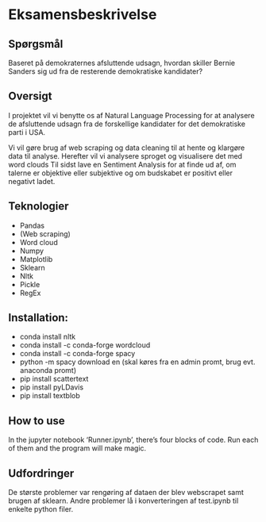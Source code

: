 # Eksamensbeskrivelse
## Spørgsmål
Baseret på demokraternes afsluttende udsagn, hvordan skiller Bernie Sanders sig ud fra de resterende demokratiske kandidater?
## Oversigt
I projektet vil vi benytte os af Natural Language Processing for at analysere de afsluttende udsagn fra de forskellige kandidater for det demokratiske parti i USA.

Vi vil gøre brug af web scraping og data cleaning til at hente og klargøre data til analyse.
Herefter vil vi analysere sproget og visualisere det med word clouds 
Til sidst lave en Sentiment Analysis for at finde ud af, om talerne er objektive eller subjektive og om budskabet er positivt eller negativt ladet.

## Teknologier
- Pandas
- (Web scraping)
- Word cloud
- Numpy
- Matplotlib
- Sklearn
- Nltk
- Pickle
- RegEx


## Installation:
- conda install nltk
- conda install -c conda-forge wordcloud
- conda install -c conda-forge spacy
- python -m spacy download en (skal køres fra en admin promt, brug evt. anaconda promt)
- pip install scattertext
- pip install pyLDavis
- pip install textblob

## How to use
In the jupyter notebook ‘Runner.ipynb’, there’s four blocks of code. 
Run each of them and the program will make magic.

## Udfordringer
De største problemer var rengøring af dataen der blev webscrapet samt brugen af sklearn. Andre problemer lå i konverteringen af test.ipynb til enkelte python filer.